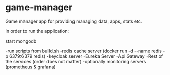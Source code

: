 # game-manager
Game manager app for providing managing data, apps, stats etc.

In order to run the application:

start mongodb

-run scripts from build.sh
-redis cache server (docker run -d --name redis -p 6379:6379 redis)
-keycloak server
-Eureka Server
-Api Gateway
-Rest of the services (order does not matter)
-optionally monitoring servers (prometheus & grafana)


